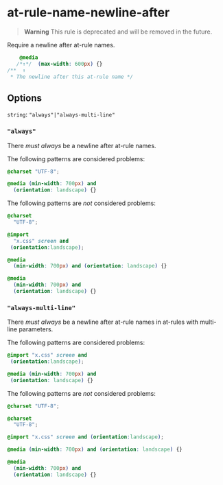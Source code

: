 # at-rule-name-newline-after

> **Warning** This rule is deprecated and will be removed in the future.

Require a newline after at-rule names.

<!-- prettier-ignore -->
```css
    @media
   /*↑*/  (max-width: 600px) {}
/**  ↑
 * The newline after this at-rule name */
```

## Options

`string`: `"always"|"always-multi-line"`

### `"always"`

There _must always_ be a newline after at-rule names.

The following patterns are considered problems:

<!-- prettier-ignore -->
```css
@charset "UTF-8";
```

<!-- prettier-ignore -->
```css
@media (min-width: 700px) and
  (orientation: landscape) {}
```

The following patterns are _not_ considered problems:

<!-- prettier-ignore -->
```css
@charset
  "UTF-8";
```

<!-- prettier-ignore -->
```css
@import
  "x.css" screen and
 (orientation:landscape);
```

<!-- prettier-ignore -->
```css
@media
  (min-width: 700px) and (orientation: landscape) {}
```

<!-- prettier-ignore -->
```css
@media
  (min-width: 700px) and
  (orientation: landscape) {}
```

### `"always-multi-line"`

There _must always_ be a newline after at-rule names in at-rules with multi-line parameters.

The following patterns are considered problems:

<!-- prettier-ignore -->
```css
@import "x.css" screen and
 (orientation:landscape);
```

<!-- prettier-ignore -->
```css
@media (min-width: 700px) and
 (orientation: landscape) {}
```

The following patterns are _not_ considered problems:

<!-- prettier-ignore -->
```css
@charset "UTF-8";
```

<!-- prettier-ignore -->
```css
@charset
  "UTF-8";
```

<!-- prettier-ignore -->
```css
@import "x.css" screen and (orientation:landscape);
```

<!-- prettier-ignore -->
```css
@media (min-width: 700px) and (orientation: landscape) {}
```

<!-- prettier-ignore -->
```css
@media
  (min-width: 700px) and
  (orientation: landscape) {}
```

